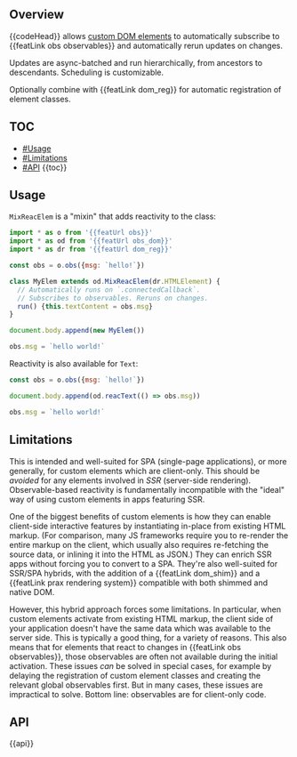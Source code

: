 ## Overview

{{codeHead}} allows [custom DOM elements](https://developer.mozilla.org/en-US/docs/Web/Web_Components/Using_custom_elements) to automatically subscribe to {{featLink obs observables}} and automatically rerun updates on changes.

Updates are async-batched and run hierarchically, from ancestors to descendants. Scheduling is customizable.

Optionally combine with {{featLink dom_reg}} for automatic registration of element classes.

## TOC

* [#Usage](#usage)
* [#Limitations](#limitations)
* [#API](#api)
{{toc}}

## Usage

`MixReacElem` is a "mixin" that adds reactivity to the class:

```js
import * as o from '{{featUrl obs}}'
import * as od from '{{featUrl obs_dom}}'
import * as dr from '{{featUrl dom_reg}}'

const obs = o.obs({msg: `hello!`})

class MyElem extends od.MixReacElem(dr.HTMLElement) {
  // Automatically runs on `.connectedCallback`.
  // Subscribes to observables. Reruns on changes.
  run() {this.textContent = obs.msg}
}

document.body.append(new MyElem())

obs.msg = `hello world!`
```

Reactivity is also available for `Text`:

```js
const obs = o.obs({msg: `hello!`})

document.body.append(od.reacText(() => obs.msg))

obs.msg = `hello world!`
```

## Limitations

This is intended and well-suited for SPA (single-page applications), or more generally, for custom elements which are client-only. This should be _avoided_ for any elements involved in _SSR_ (server-side rendering). Observable-based reactivity is fundamentally incompatible with the "ideal" way of using custom elements in apps featuring SSR.

One of the biggest benefits of custom elements is how they can enable client-side interactive features by instantiating in-place from existing HTML markup. (For comparison, many JS frameworks require you to re-render the entire markup on the client, which usually also requires re-fetching the source data, or inlining it into the HTML as JSON.) They can enrich SSR apps without forcing you to convert to a SPA. They're also well-suited for SSR/SPA hybrids, with the addition of a {{featLink dom_shim}} and a {{featLink prax rendering system}} compatible with both shimmed and native DOM.

However, this hybrid approach forces some limitations. In particular, when custom elements activate from existing HTML markup, the client side of your application doesn't have the same data which was available to the server side. This is typically a good thing, for a variety of reasons. This also means that for elements that react to changes in {{featLink obs observables}}, those observables are often not available during the initial activation. These issues _can_ be solved in special cases, for example by delaying the registration of custom element classes and creating the relevant global observables first. But in many cases, these issues are impractical to solve. Bottom line: observables are for client-only code.

## API

{{api}}
